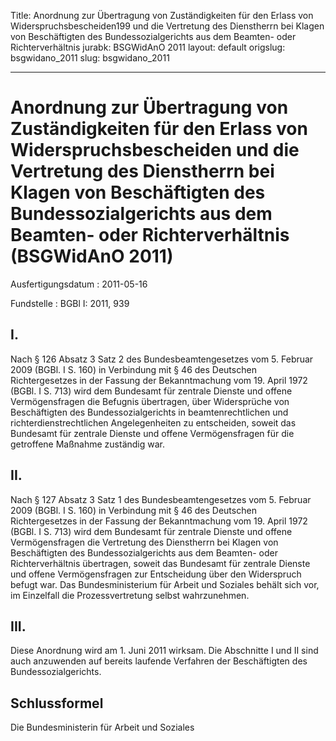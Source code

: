 Title: Anordnung zur Übertragung von Zuständigkeiten für den Erlass von Widerspruchsbescheiden199
  und die Vertretung des Dienstherrn bei Klagen von Beschäftigten des Bundessozialgerichts
  aus dem Beamten- oder Richterverhältnis
jurabk: BSGWidAnO 2011
layout: default
origslug: bsgwidano_2011
slug: bsgwidano_2011

---

# Anordnung zur Übertragung von Zuständigkeiten für den Erlass von Widerspruchsbescheiden und die Vertretung des Dienstherrn bei Klagen von Beschäftigten des Bundessozialgerichts aus dem Beamten- oder Richterverhältnis (BSGWidAnO 2011)

Ausfertigungsdatum
:   2011-05-16

Fundstelle
:   BGBl I: 2011, 939


## I.

Nach § 126 Absatz 3 Satz 2 des Bundesbeamtengesetzes vom 5. Februar
2009 (BGBl. I S. 160) in Verbindung mit § 46 des Deutschen
Richtergesetzes in der Fassung der Bekanntmachung vom 19. April 1972
(BGBl. I S. 713) wird dem Bundesamt für zentrale Dienste und offene
Vermögensfragen die Befugnis übertragen, über Widersprüche von
Beschäftigten des Bundessozialgerichts in beamtenrechtlichen und
richterdienstrechtlichen Angelegenheiten zu entscheiden, soweit das
Bundesamt für zentrale Dienste und offene Vermögensfragen für die
getroffene Maßnahme zuständig war.


## II.

Nach § 127 Absatz 3 Satz 1 des Bundesbeamtengesetzes vom 5. Februar
2009 (BGBl. I S. 160) in Verbindung mit § 46 des Deutschen
Richtergesetzes in der Fassung der Bekanntmachung vom 19. April 1972
(BGBl. I S. 713) wird dem Bundesamt für zentrale Dienste und offene
Vermögensfragen die Vertretung des Dienstherrn bei Klagen von
Beschäftigten des Bundessozialgerichts aus dem Beamten- oder
Richterverhältnis übertragen, soweit das Bundesamt für zentrale
Dienste und offene Vermögensfragen zur Entscheidung über den
Widerspruch befugt war. Das Bundesministerium für Arbeit und Soziales
behält sich vor, im Einzelfall die Prozessvertretung selbst
wahrzunehmen.


## III.

Diese Anordnung wird am 1. Juni 2011 wirksam. Die Abschnitte I und II
sind auch anzuwenden auf bereits laufende Verfahren der Beschäftigten
des Bundessozialgerichts.


## Schlussformel

Die Bundesministerin für Arbeit und Soziales

